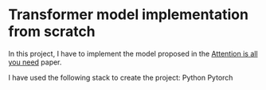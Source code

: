 # Transformer model implementation from scratch

In this project, I have to implement the model proposed in the [Attention is all you need](https://arxiv.org/abs/1706.03762) paper.

I have used the following stack to create the project:
 Python
  Pytorch
  
